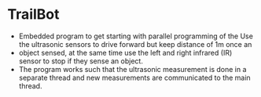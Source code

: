 # TrailBot
* Embedded program to get starting with parallel programming of the  Use the ultrasonic sensors to drive forward but keep distance of 1m once an
* object sensed, at the same time use the left and right infrared (IR) sensor to stop if they sense an object.
* The program works such that the ultrasonic measurement is done in a separate thread and new measurements are communicated to the main thread.
